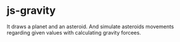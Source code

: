 # js-gravity
It draws a planet and an asteroid.
And simulate asteroids movements regarding given values with calculating gravity forcees.
